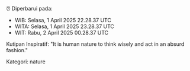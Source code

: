 ⏰ Diperbarui pada:
- WIB: Selasa, 1 April 2025 22.28.37 UTC
- WITA: Selasa, 1 April 2025 23.28.37 UTC
- WIT: Rabu, 2 April 2025 00.28.37 UTC

Kutipan Inspiratif:
"It is human nature to think wisely and act in an absurd fashion."


Kategori: nature

